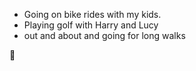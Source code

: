 - Going on bike rides with my kids.
- Playing golf with Harry and Lucy
- out and about and going for long walks  

🙂
